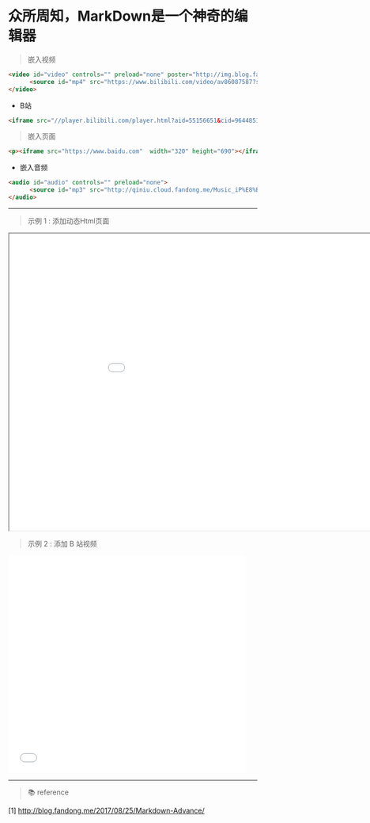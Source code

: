 # 众所周知，MarkDown是一个神奇的编辑器

> 嵌入视频

```html
<video id="video" controls="" preload="none" poster="http://img.blog.fandong.me/2017-08-26-Markdown-Advance-Video.jpg">
      <source id="mp4" src="https://www.bilibili.com/video/av86087587?spm_id_from=333.851.b_7265706f7274466972737431.8" type="video/mp4">
</video>
```

- B站

```html
<iframe src="//player.bilibili.com/player.html?aid=55156651&cid=96448512&page=1" width="320" height="440" scrolling="no" border="0" frameborder="no" framespacing="0" allowfullscreen="true"> </iframe>
```

> 嵌入页面
```html
<p><iframe src="https://www.baidu.com"  width="320" height="690"></iframe></p>
```

- 嵌入音频

```html
<audio id="audio" controls="" preload="none">
      <source id="mp3" src="http://qiniu.cloud.fandong.me/Music_iP%E8%B5%B5%E9%9C%B2%20-%20%E7%A6%BB%E6%AD%8C%20%28Live%29.mp3">
</audio>
```

---

> 示例 1 : 添加动态Html页面

<p><iframe src="./html/graph_chart.html"  width="1000" height="600"></iframe></p>

> 示例 2 : 添加 B 站视频

<iframe src="//player.bilibili.com/player.html?aid=57154065&cid=99807321&page=1" width="480" height="440" scrolling="no" border="0" frameborder="no" framespacing="0" allowfullscreen="true"> </iframe>

---

> 📚 reference

[1] http://blog.fandong.me/2017/08/25/Markdown-Advance/
